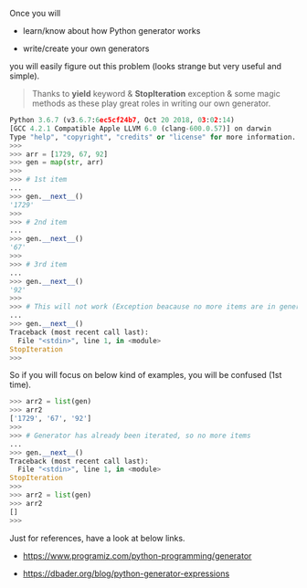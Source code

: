 Once you will 

+ learn/know about how Python generator works

+ write/create your own generators

you will easily figure out this problem (looks strange but very useful and simple).

> Thanks to **yield** keyword & **StopIteration** exception & some magic methods as these play great roles in writing our own generator.

```python
Python 3.6.7 (v3.6.7:6ec5cf24b7, Oct 20 2018, 03:02:14) 
[GCC 4.2.1 Compatible Apple LLVM 6.0 (clang-600.0.57)] on darwin
Type "help", "copyright", "credits" or "license" for more information.
>>> 
>>> arr = [1729, 67, 92]
>>> gen = map(str, arr)
>>> 
>>> # 1st item
... 
>>> gen.__next__()
'1729'
>>> 
>>> # 2nd item
... 
>>> gen.__next__()
'67'
>>> 
>>> # 3rd item
... 
>>> gen.__next__()
'92'
>>> 
>>> # This will not work (Exception beacause no more items are in generator, over)
... 
>>> gen.__next__()
Traceback (most recent call last):
  File "<stdin>", line 1, in <module>
StopIteration
>>> 
```

So if you will focus on below kind of examples, you will be confused (1st time).

```python
>>> arr2 = list(gen)
>>> arr2
['1729', '67', '92']
>>>
>>> # Generator has already been iterated, so no more items
...
>>> gen.__next__()
Traceback (most recent call last):
  File "<stdin>", line 1, in <module>
StopIteration
>>>
>>> arr2 = list(gen)
>>> arr2
[]
>>> 
```

Just for references, have a look at below links.

+ https://www.programiz.com/python-programming/generator

+ https://dbader.org/blog/python-generator-expressions